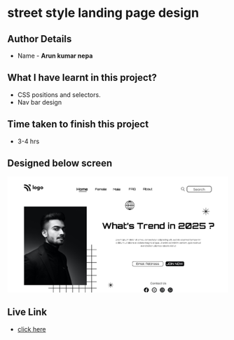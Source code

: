 # street style landing page design

## Author Details
- Name  -  __Arun kumar nepa__

## What I have learnt in this project?

- CSS positions and selectors.
- Nav bar design

## Time taken to finish this project
- 3-4 hrs

## Designed below screen
![home page](./thumbnail.png)

## Live Link
- [click here](https://arunpagedesign1.netlify.app)





